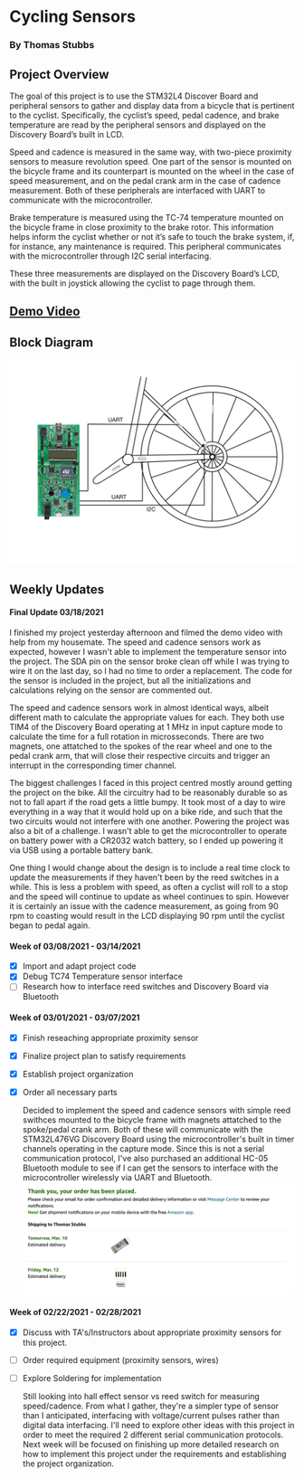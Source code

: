 # Cycling Sensors
### By Thomas Stubbs

## Project Overview
  The goal of this project is to use the STM32L4 Discover Board and peripheral sensors to gather and display data from a bicycle that is pertinent to the cyclist. Specifically, the cyclist’s speed, pedal cadence, and brake temperature are read by the peripheral sensors and displayed on the Discovery Board’s built in LCD.
  
  Speed and cadence is measured in the same way, with two-piece proximity sensors to measure revolution speed. One part of the sensor is mounted on the bicycle frame and its counterpart is mounted on the wheel in the case of speed measurement, and on the pedal crank arm in the case of cadence measurement. Both of these peripherals are interfaced with UART to communicate with the microcontroller.
  
  Brake temperature is measured using the TC-74 temperature mounted on the bicycle frame in close proximity to the brake rotor. This information helps inform the cyclist whether or not it’s safe to touch the brake system, if, for instance, any maintenance is required. This peripheral communicates with the microcontroller through I2C serial interfacing.
  
  These three measurements are displayed on the Discovery Board’s LCD, with the built in joystick allowing the cyclist to page through them.
  
## [Demo Video](https://youtu.be/slsgJ71hUfQ)

## Block Diagram
![Block Diagram](/images/CyclingSensorsBlockDiagram.jpeg)

## Weekly Updates

#### Final Update 03/18/2021
  I finished my project yesterday afternoon and filmed the demo video with help from my housemate. The speed and cadence sensors work as expected, however I wasn't able to implement the temperature sensor into the project. The SDA pin on the sensor broke clean off while I was trying to wire it on the last day, so I had no time to order a replacement. The code for the sensor is included in the project, but all the initializations and calculations relying on the sensor are commented out.
  
  The speed and cadence sensors work in almost identical ways, albeit different math to calculate the appropriate values for each. They both use TIM4 of the Discovery Board operating at 1 MHz in input capture mode to calculate the time for a full rotation in microsseconds. There are two magnets, one attatched to the spokes of the rear wheel and one to the pedal crank arm, that will close their respective circuits and trigger an interrupt in the corresponding timer channel.
  
  The biggest challenges I faced in this project centred mostly around getting the project on the bike. All the circuitry had to be reasonably durable so as not to fall apart if the road gets a little bumpy. It took most of a day to wire everything in a way that it would hold up on a bike ride, and such that the two circuits would not interfere with one another. Powering the project was also a bit of a challenge. I wasn't able to get the microcontroller to operate on battery power with a CR2032 watch battery, so I ended up powering it via USB using a portable battery bank.
  
  One thing I would change about the design is to include a real time clock to update the measurements if they haven't been by the reed switches in a while. This is less a problem with speed, as often a cyclist will roll to a stop and the speed will continue to update as wheel continues to spin. However it is certainly an issue with the cadence measurement, as going from 90 rpm to coasting would result in the LCD displaying 90 rpm until the cyclist began to pedal again. 

#### Week of 03/08/2021 - 03/14/2021

- [x] Import and adapt project code
- [x] Debug TC74 Temperature sensor interface
- [ ] Research how to interface reed switches and Discovery Board via Bluetooth

#### Week of 03/01/2021 - 03/07/2021

- [x] Finish reseaching appropriate proximity sensor
- [x] Finalize project plan to satisfy requirements
- [x] Establish project organization
- [x] Order all necessary parts

  Decided to implement the speed and cadence sensors with simple reed swithces mounted to the bicycle frame with magnets attatched to the spoke/pedal crank arm. Both of these will communicate with the STM32L476VG Discovery Board using the microcontroller's built in timer channels operating in the capture mode. Since this is not a serial communication protocol, I've also purchased an additional HC-05 Bluetooth module to see if I can get the sensors to interface with the microcontroller wirelessly via UART and Bluetooth.
![Parts Order](/images/parts-order.png)

#### Week of 02/22/2021 - 02/28/2021

- [x] Discuss with TA's/Instructors about appropriate proximity sensors for this project.
- [ ] Order required equipment (proximity sensors, wires)
- [ ] Explore Soldering for implementation

  Still looking into hall effect sensor vs reed switch for measuring speed/cadence. From what I gather, they're a simpler type of sensor than I anticipated, interfacing with voltage/current pulses rather than digital data interfacing. I'll need to explore other ideas with this project in order to meet the required 2 different serial communication protocols. Next week will be focused on finishing up more detailed research on how to implement this project under the requirements and establishing the project organization.
